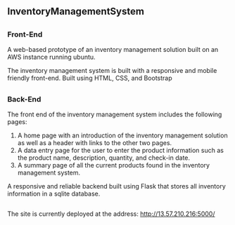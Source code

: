 ## InventoryManagementSystem
## 
### Front-End
A web-based prototype of an inventory management solution built on an AWS instance running ubuntu.

The inventory management system is built with a responsive and mobile friendly front-end.
Built using HTML, CSS, and Bootstrap

##
### Back-End
The front end of the inventory management system includes the following pages:
  1. A home page with an introduction of the inventory management solution as well as a header with links to the other two pages.
  2. A data entry page for the user to enter the product information such as the product name, description, quantity, and check-in date.
  3. A summary page of all the current products found in the inventory management system.

A responsive and reliable backend built using Flask that stores all inventory information in a sqlite database.

##

The site is currently deployed at the address: http://13.57.210.216:5000/
